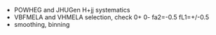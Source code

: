 * POWHEG and JHUGen H+jj systematics
* VBFMELA and VHMELA selection, check 0+ 0- fa2=-0.5 fL1=+/-0.5
* smoothing, binning
